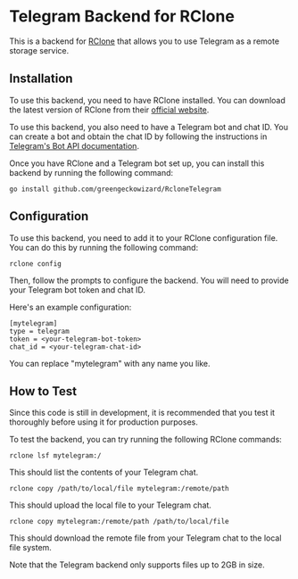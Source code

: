 # Telegram Backend for RClone

This is a backend for [RClone](https://rclone.org/) that allows you to use Telegram as a remote storage service.

## Installation

To use this backend, you need to have RClone installed. You can download the latest version of RClone from their [official website](https://rclone.org/downloads/).

To use this backend, you also need to have a Telegram bot and chat ID. You can create a bot and obtain the chat ID by following the instructions in [Telegram's Bot API documentation](https://core.telegram.org/bots#creating-a-new-bot).

Once you have RClone and a Telegram bot set up, you can install this backend by running the following command:

```
go install github.com/greengeckowizard/RcloneTelegram
```

## Configuration

To use this backend, you need to add it to your RClone configuration file. You can do this by running the following command:

```
rclone config
```

Then, follow the prompts to configure the backend. You will need to provide your Telegram bot token and chat ID.

Here's an example configuration:

```
[mytelegram]
type = telegram
token = <your-telegram-bot-token>
chat_id = <your-telegram-chat-id>
```

You can replace "mytelegram" with any name you like.

## How to Test

Since this code is still in development, it is recommended that you test it thoroughly before using it for production purposes.

To test the backend, you can try running the following RClone commands:

```
rclone lsf mytelegram:/
```

This should list the contents of your Telegram chat.

```
rclone copy /path/to/local/file mytelegram:/remote/path
```

This should upload the local file to your Telegram chat.

```
rclone copy mytelegram:/remote/path /path/to/local/file
```

This should download the remote file from your Telegram chat to the local file system.

Note that the Telegram backend only supports files up to 2GB in size.
